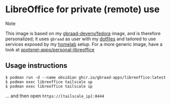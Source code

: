 LibreOffice for private (remote) use
====================================

> [!NOTE]
> This image is based on my [gbraad-devenv/fedora](https://github.com/gbraad-devenv/fedora) image, and is therefore personalized;
> it uses  `gbraad` as user with my [dotfiles](https://github.com/gbraad/dotfiles) and tailored to use services exposed by my [homelab](https://github.com/gbraad-homelab) setup.
> For a more generic image, have a look at [spotsnel-apps/personal-libreoffice](https://github.com/spotsnel-apps/personal-libreoffice)


## Usage instructions

```
$ podman run -d --name obsidian ghcr.io/gbraad-apps/libreoffice:latest
$ podman exec libreoffice tailscale up
$ podman exec libreoffice tailscale ip
```

... and then open `https://[tailscale_ip]:8444`
